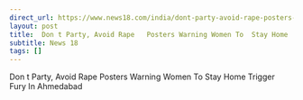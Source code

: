 ```yaml
---
direct_url: https://www.news18.com/india/dont-party-avoid-rape-posters-warning-women-to-stay-home-trigger-fury-in-ahmedabad-ws-kl-9479915.html
layout: post
title:  Don t Party, Avoid Rape   Posters Warning Women To  Stay Home  Trigger Fury In Ahmedabad
subtitle: News 18
tags: []
---
```


 Don t Party, Avoid Rape   Posters Warning Women To  Stay Home  Trigger Fury In Ahmedabad
